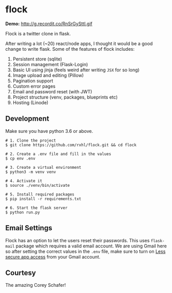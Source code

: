 # flock

**Demo:** http://g.recordit.co/RnSrGySttI.gif

Flock is a twitter clone in flask.

After writing a lot (~20) react/node apps, I thought it would be a good change to write flask. Some of the features of flock includes:

1. Persistent store (sqlite)
2. Session management (Flask-Login)
3. Basic UI using jinja (feels weird after writing `JSX` for so long)
4. Image upload and editing (Pillow)
5. Pagination support
6. Custom error pages
7. Email and password reset (with JWT)
8. Project structure (venv, packages, blueprints etc)
9. Hosting (Linode)

## Development

Make sure you have python 3.6 or above.

```
# 1. Clone the project
$ git clone https://github.com/rxhl/flock.git && cd flock

# 2. Create a .env file and fill in the values
$ cp env .env

# 3. Create a virtual environment
$ python3 -m venv venv

# 4. Activate it
$ source ./venv/bin/activate

# 5. Install required packages
$ pip install -r requirements.txt

# 6. Start the flask server
$ python run.py
```

## Email Settings

Flock has an option to let the users reset their passwords. This uses `flask-mail` package which requires a valid email account. We are using Gmail here so after setting the correct values in the `.env` file, make sure to turn on [Less secure app access](https://myaccount.google.com/lesssecureapps) from your Gmail account.

## Courtesy

The amazing Corey Schafer!
